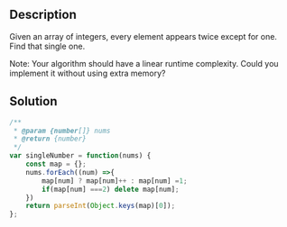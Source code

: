 ## Description
Given an array of integers, every element appears twice except for one. Find that single one.

Note:
Your algorithm should have a linear runtime complexity. Could you implement it without using extra memory?


## Solution

```js
/**
 * @param {number[]} nums
 * @return {number}
 */
var singleNumber = function(nums) {
    const map = {};
    nums.forEach((num) =>{
        map[num] ? map[num]++ : map[num] =1;
        if(map[num] ===2) delete map[num];
    })
    return parseInt(Object.keys(map)[0]);
};
```

